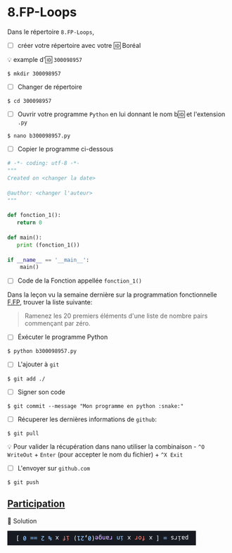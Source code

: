 # 8.FP-Loops


Dans le répertoire `8.FP-Loops`, 

- [ ] créer votre répertoire avec votre :id: Boréal

:bulb: example d':id: `300098957`

```
$ mkdir 300098957
```

- [ ] Changer de répertoire

```
$ cd 300098957
```

- [ ] Ouvrir votre programme `Python` en lui donnant le nom b:id: et l'extension `.py`

```
$ nano b300098957.py
```

- [ ] Copier le programme ci-dessous

```python
# -*- coding: utf-8 -*-
"""
Created on <changer la date>

@author: <changer l'auteur>
"""

def fonction_1():   
   return 0
   
def main():
   print (fonction_1())
   
if __name__ == '__main__':
    main()
```

- [ ] Code de la Fonction appellée `fonction_1()`

Dans la leçon vu la semaine dernière sur la programmation fonctionnelle [F.FP](https://github.com/CollegeBoreal/INF1039-202-20A-01/tree/master/F.FP#m-data-structure-using-comprehensions), trouver la liste suivante:

> Ramenez les 20 premiers éléments d'une liste de nombre pairs commençant par zéro.


- [ ] Éxécuter le programme Python

```
$ python b300098957.py
```

- [ ] L'ajouter à `git`

```
$ git add ./
```

- [ ] Signer son code

```
$ git commit --message "Mon programme en python :snake:"
```

- [ ] Récuperer les dernières informations de `github`: 

```
$ git pull
```

:bulb: Pour valider la récupération dans nano utiliser la combinaison - `^O WriteOut` + `Enter` (pour accepter le nom du fichier) + `^X Exit`

- [ ] L'envoyer sur `github.com`

```
$ git push
```

## [Participation](.scripts/Participation.md)

:bookmark: Solution

<img src="images/pairs.png" alt="Solution" width="429" height="33"></img>
